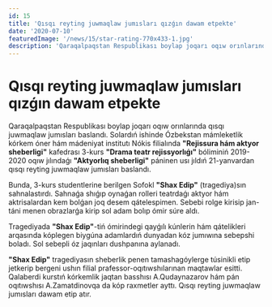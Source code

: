 ```yaml
---
id: 15
title: 'Qısqı reyting juwmaqlaw jumısları qızǵın dawam etpekte'
date: '2020-07-10'
featuredImage: '/news/15/star-rating-770x433-1.jpg'
description: 'Qaraqalpaqstan Respublikası boylap joqarı oqıw orınlarında qısqı juwmaqlaw jumısları baslandı'
---
```


# Qısqı reyting juwmaqlaw jumısları qızǵın dawam etpekte

Qaraqalpaqstan Respublikası boylap joqarı oqıw orınlarında qısqı juwmaqlaw jumısları baslandı. Solardıń ishinde Ózbekstan mámleketlik kórkem óner hám mádeniyat institutı Nókis filialında **"Rejissura hám aktyor sheberligi"** kafedrası 3-kurs **"Drama teatr rejissyorlıǵı"** bóliminiń 2019-2020 oqıw jılındaǵı **"Aktyorlıq sheberligi"** páninen usı jıldıń 21-yanvardan qısqı reyting juwmaqlaw jumısları baslandı.

Bunda, 3-kurs studentlerine berilgen Sofokl **"Shax Edip"** (tragediya)sın sahnalastırdı. Sahnaǵa shıǵıp oynaǵan rolleri teatrdaǵı aktyor hám aktrisalardan kem bolǵan joq desem qátelespimen. Sebebi rolge kirisip jan-táni menen obrazlarǵa kirip sol adam bolıp ómir súre aldı.

Tragediyada **"Shax Edip"**-tiń ómirindegi qayǵılı kúnlerin hám qátelikleri arqasında kóplegen biygúna adamlardıń dunyadan kóz jumıwına sebepshi boladı. Sol sebepli óz jaqınları dushpanına aylanadı.

**"Shax Edip"** tragediyasın sheberlik penen tamashagóylerge túsinikli etip jetkerip bergeni ushın filial prafessor-oqıtıwshılarınan maqtawlar esitti. Qalaberdi kurstıń kórkemlik jaqtan basshısı A.Qudaynazarov hám pán oqıtıwshısı A.Zamatdinovqa da kóp raxmetler ayttı. Qısqı reyting juwmaqlaw jumısları dawam etip atır.
